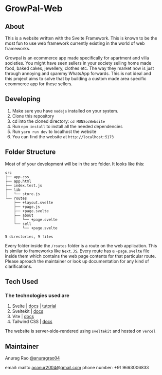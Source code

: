 # GrowPal-Web

## About

This is a website written with the Svelte Framework. This is known to be the most fun to use web framework currently existing in the world of web frameworks.

Growpal is an ecommerce app made specifically for apartment and villa societies. You might have seen sellers in your society selling home made food, baked cakes, jewellery, clothes etc. The way they market now is just through annoying and spammy WhatsApp forwards. This is not ideal and this project aims to solve that by building a custom made area specific ecommerce app for these sellers.

## Developing

1. Make sure you have `nodejs` installed on your system.
2. Clone this repository
3. cd into the cloned directory: `cd MUNSocWebsite`
4. Run `npm install` to install all the needed dependencies
5. Run `yarn run dev` to localhost the website
6. You can find the website at `http://localhost:5173`

## Folder Structure

Most of of your development will be in the src folder. It looks like this:

```shell
src
├── app.css
├── app.html
├── index.test.js
├── lib
│   └── store.js
└── routes
    ├── +layout.svelte
    ├── +page.js
    ├── +page.svelte
    ├── about
    │   └── +page.svelte
    └── sell
        └── +page.svelte

5 directories, 9 files
```

Every folder inside the `/routes` folder is a route on the web application. This is similar to frameworks like `Next.JS`. Every route has a `+page.svelte` file inside them which contains the web page contents for that particular route. Please aproach the maintainer or look up documentation for any kind of clarifications.

## Tech Used

### The technologies used are

1. Svelte | [docs](https://svelte.dev/docs) | [tutorial](https://svelte.dev/tutorial/basics)
2. Sveltekit | [docs](https://kit.svelte.dev/docs/introduction)
3. Vite | [docs](https://vitejs.dev/guide/)
4. Tailwind CSS | [docs](https://tailwindcss.com/docs/installation)

The website is server-side-rendered using `sveltekit` and hosted on `vercel`

## Maintainer

Anurag Rao [@anuragrao04](https://github.com/anuragrao04)

email: mailto:aoanur2004@gmail.com
phone number: +91 9663006833
